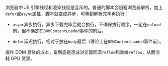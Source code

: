 浏览器中 JS 引擎线程和渲染线程是互斥的。普通的脚本会阻塞浏览器解析，加上`defer`或`async`属性，脚本就变成异步，可等到解析完毕再执行：

* `async`异步执行，异步下载完毕后就会执行，不确保执行顺序，一定在`onload`前，但不确定在`DOMContentLoaded`事件的前后。

* `defer`延迟执行，相对于放在`body`最后（理论上在`DOMContentLoaded`事件前）。

操作 DOM 具体的成本，说到底是造成浏览器回流`reflow`和重绘`reflow`，从而消耗 GPU 资源。





